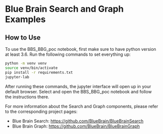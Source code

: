 # Blue Brain Search and Graph Examples

## How to Use

To use the BBS_BBG_poc notebook, first make sure to have python version at least 3.6. Run the following commands to
set everything up:
```bash
python -m venv venv
source venv/bin/activate
pip install -r requirements.txt
jupyter-lab
```

After running these commands, the jupyter interface will open up in your default browser. Select and open the
BBS_BBG_poc notebook and follow the instructions there.

For more information about the Search and Graph components, please refer to the corresponding project pages:
- Blue Brain Search: https://github.com/BlueBrain/BlueBrainSearch
- Blue Brain Graph: https://github.com/BlueBrain/BlueBrainGraph
